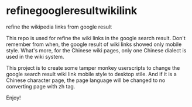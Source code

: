 # refinegoogleresultwikilink
refine the wikipedia links from google result

This repo is used for refine the wiki links in the google search result.
Don't remember from when, the google result of wiki links showed only mobile style. What's more, for the Chinese wiki pages, only one Chinese dialect is used in the wiki system.

This project is to create some tamper monkey userscripts to change the google search result wiki link mobile style to desktop stile. And if it is a Chinese character page, the page language will be changed to no converting page with zh tag.

Enjoy!
